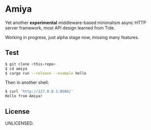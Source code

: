 # Amiya

Yet another **experimental** middleware-based minimalism async HTTP server framework, most API design learned from Tide.

Working in progress, just alpha stage now, missing many features.

## Test

```bash
$ git clone <this-repo>
$ cd amiya
$ cargo run --release --example hello
```

Then in another shell:

```bash
$ curl 'http://127.0.0.1:8080/'
Hello from Amiya!
```

## License

UNLICENSED.
